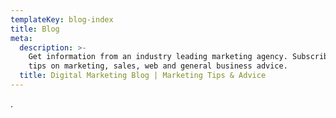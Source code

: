 ```yaml
---
templateKey: blog-index
title: Blog
meta:
  description: >-
    Get information from an industry leading marketing agency. Subscribe for
    tips on marketing, sales, web and general business advice.
  title: Digital Marketing Blog | Marketing Tips & Advice
---
```

.
